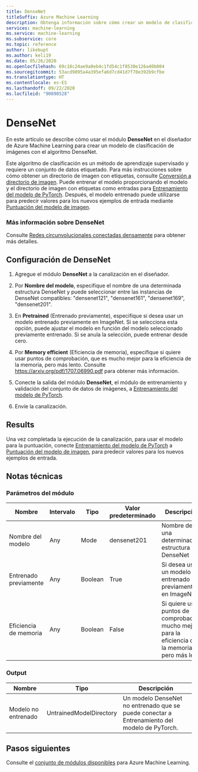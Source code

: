 ```yaml
---
title: DenseNet
titleSuffix: Azure Machine Learning
description: Obtenga información sobre cómo crear un modelo de clasificación de imágenes con el algoritmo DenseNet.
services: machine-learning
ms.service: machine-learning
ms.subservice: core
ms.topic: reference
author: likebupt
ms.author: keli19
ms.date: 05/26/2020
ms.openlocfilehash: 69c18c24ae9a8eb4c1fd54c1f8530e126a40b004
ms.sourcegitcommit: 53acd9895a4a395efa6d7cd41d7f78e392b9cfbe
ms.translationtype: HT
ms.contentlocale: es-ES
ms.lasthandoff: 09/22/2020
ms.locfileid: "90898528"
---
```

# <a name="densenet"></a>DenseNet

En este artículo se describe cómo usar el módulo **DenseNet** en el diseñador de Azure Machine Learning para crear un modelo de clasificación de imágenes con el algoritmo DenseNet.  

Este algoritmo de clasificación es un método de aprendizaje supervisado y requiere un conjunto de datos etiquetado. Para más instrucciones sobre cómo obtener un directorio de imagen con etiquetas, consulte [Conversión a directorio de imagen](convert-to-image-directory.md). Puede entrenar el modelo proporcionando el modelo y el directorio de imagen con etiquetas como entradas para [Entrenamiento del modelo de PyTorch](train-pytorch-model.md). Después, el modelo entrenado puede utilizarse para predecir valores para los nuevos ejemplos de entrada mediante [Puntuación del modelo de imagen](score-image-model.md).

### <a name="more-about-densenet"></a>Más información sobre DenseNet

Consulte [Redes circunvolucionales conectadas densamente](https://arxiv.org/abs/1608.06993) para obtener más detalles.

## <a name="how-to-configure-densenet"></a>Configuración de DenseNet

1.  Agregue el módulo **DenseNet** a la canalización en el diseñador.  

2.  Por **Nombre del modelo**, especifique el nombre de una determinada estructura DenseNet y puede seleccionar entre las instancias de DenseNet compatibles: "densenet121", "densenet161", "densenet169", "densenet201".

3.  En **Pretrained** (Entrenado previamente), especifique si desea usar un modelo entrenado previamente en ImageNet. Si se selecciona esta opción, puede ajustar el modelo en función del modelo seleccionado previamente entrenado. Si se anula la selección, puede entrenar desde cero.

4.  Por **Memory efficient** (Eficiencia de memoria), especifique si quiere usar puntos de comprobación, que es mucho mejor para la eficiencia de la memoria, pero más lento. Consulte https://arxiv.org/pdf/1707.06990.pdf para obtener más información.

5.  Conecte la salida del módulo **DenseNet**, el módulo de entrenamiento y validación del conjunto de datos de imágenes, a [Entrenamiento del modelo de PyTorch](train-pytorch-model.md). 

6. Envíe la canalización.


## <a name="results"></a>Results

Una vez completada la ejecución de la canalización, para usar el modelo para la puntuación, conecte [Entrenamiento del modelo de PyTorch](train-pytorch-model.md) a [Puntuación del modelo de imagen](score-image-model.md), para predecir valores para los nuevos ejemplos de entrada.

## <a name="technical-notes"></a>Notas técnicas  

###  <a name="module-parameters"></a>Parámetros del módulo  

| Nombre             | Intervalo | Tipo    | Valor predeterminado     | Descripción                              |
| ---------------- | ----- | ------- | ----------- | ---------------------------------------- |
| Nombre del modelo       | Any   | Mode    | densenet201 | Nombre de una determinada estructura DenseNet     |
| Entrenado previamente       | Any   | Boolean | True        | Si desea usar un modelo entrenado previamente en ImageNet |
| Eficiencia de memoria | Any   | Boolean | False       | Si quiere usar puntos de comprobación, mucho mejor para la eficiencia de la memoria, pero más lento |

###  <a name="output"></a>Output  

| Nombre            | Tipo                    | Descripción                              |
| --------------- | ----------------------- | ---------------------------------------- |
| Modelo no entrenado | UntrainedModelDirectory | Un modelo DenseNet no entrenado que se puede conectar a Entrenamiento del modelo de PyTorch. |

## <a name="next-steps"></a>Pasos siguientes

Consulte el [conjunto de módulos disponibles](module-reference.md) para Azure Machine Learning. 
